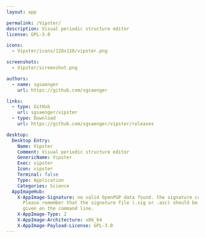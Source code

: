 ```yaml
---
layout: app

permalink: /Vipster/
description: Visual periodic structure editor
license: GPL-3.0

icons:
  - Vipster/icons/128x128/vipster.png

screenshots:
  - Vipster/screenshot.png

authors:
  - name: sgsaenger
    url: https://github.com/sgsaenger

links:
  - type: GitHub
    url: sgsaenger/vipster
  - type: Download
    url: https://github.com/sgsaenger/vipster/releases

desktop:
  Desktop Entry:
    Name: Vipster
    Comment: Visual periodic structure editor
    GenericName: Vipster
    Exec: vipster
    Icon: vipster
    Terminal: false
    Type: Application
    Categories: Science
  AppImageHub:
    X-AppImage-Signature: no valid OpenPGP data found. the signature could not be verified.
      Please remember that the signature file (.sig or .asc) should be the first file
      given on the command line.
    X-AppImage-Type: 2
    X-AppImage-Architecture: x86_64
    X-AppImage-Payload-License: GPL-3.0
---
```

